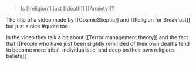 > Is [[religion]] just [[death]] [[Anxiety]]?

The title of a video made by [[CosmicSkeptic]] and [[Religion for Breakfast]] but just a nice #quote too

In the video they talk a bit about [[Terror management theory]] and the fact that [[People who have just been slightly reminded of their own deaths tend to become more tribal, individualistic, and deep on their own religious beliefs]]
